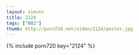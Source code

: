 ```yaml
--- 
layout: sieutv
title: 2124
tags: ["002"]
thumb: http://porn720.net/video/2124/poster.jpg
---
```

{% include porn720 key="2124" %} 
